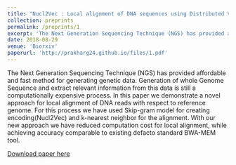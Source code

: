 ```yaml
---
title: "Nucl2Vec : Local alignment of DNA sequences using Distributed Vector Representation"
collection: preprints
permalink: /preprints/1
excerpt: 'The Next Generation Sequencing Technique (NGS) has provided affordable and fast method for generating genetic data. Generation of whole Genome Sequence and extract relevant information from this data is still a computationally expensive process. In this paper we demonstrate a novel approach for local alignment of DNA reads with respect to reference genome. For this process we have used Skip-gram model for creating encoding(Nucl2Vec) and k-nearest neighbor for the alignment. With our new approach we have reduced computation cost for local alignment, while achieving accuracy comparable to existing defacto standard BWA-MEM tool.'
date: 2018-08-29
venue: 'Biorxiv'
paperurl: 'http://prakharg24.github.io/files/1.pdf'
---
```

The Next Generation Sequencing Technique (NGS) has provided affordable and fast method for generating genetic data. Generation of whole Genome Sequence and extract relevant information from this data is still a computationally expensive process. In this paper we demonstrate a novel approach for local alignment of DNA reads with respect to reference genome. For this process we have used Skip-gram model for creating encoding(Nucl2Vec) and k-nearest neighbor for the alignment. With our new approach we have reduced computation cost for local alignment, while achieving accuracy comparable to existing defacto standard BWA-MEM tool.

[Download paper here](http://prakharg24.github.io/files/1.pdf)
